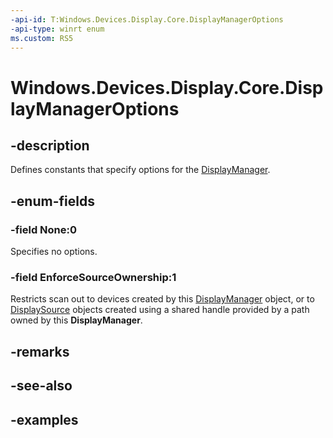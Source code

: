 ```yaml
---
-api-id: T:Windows.Devices.Display.Core.DisplayManagerOptions
-api-type: winrt enum
ms.custom: RS5
---
```


<!-- Enumeration syntax.
public enum DisplayManagerOptions : uint 
-->

# Windows.Devices.Display.Core.DisplayManagerOptions

## -description
Defines constants that specify options for the [DisplayManager](displaymanager.md).

## -enum-fields

### -field None:0
Specifies no options.

### -field EnforceSourceOwnership:1
Restricts scan out to devices created by this [DisplayManager](displaymanager.md) object, or to [DisplaySource](displaysource.md) objects created using a shared handle provided by a path owned by this **DisplayManager**.

## -remarks

## -see-also

## -examples
